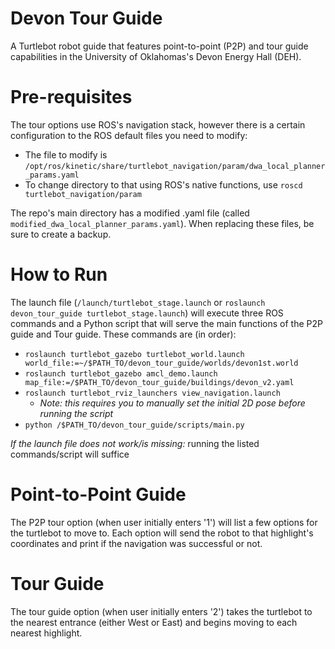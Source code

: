 # Devon Tour Guide
A Turtlebot robot guide that features point-to-point (P2P) and tour guide capabilities in the University of Oklahomas's Devon Energy Hall (DEH).

# Pre-requisites

The tour options use ROS's navigation stack, however there is a certain
configuration to the ROS default files you need to modify:

- The file to modify is
  `/opt/ros/kinetic/share/turtlebot_navigation/param/dwa_local_planner_params.yaml`
- To change directory to that using ROS's native functions, use `roscd
  turtlebot_navigation/param`

The repo's main directory has a modified .yaml file (called
`modified_dwa_local_planner_params.yaml`). When replacing these files, be sure
to create a backup.

# How to Run

The launch file (`/launch/turtlebot_stage.launch` or `roslaunch
devon_tour_guide turtlebot_stage.launch`) will execute three ROS commands and a Python script that will
serve the main functions of the P2P guide and Tour guide. These commands are
(in order):

- `roslaunch turtlebot_gazebo turtlebot_world.launch
  world_file:=~/$PATH_TO/devon_tour_guide/worlds/devon1st.world`
- `roslaunch turtlebot_gazebo amcl_demo.launch
  map_file:=/$PATH_TO/devon_tour_guide/buildings/devon_v2.yaml`
- `roslaunch turtlebot_rviz_launchers view_navigation.launch` 
  - *Note: this requires you to manually set the initial 2D pose before running
    the script*
- `python /$PATH_TO/devon_tour_guide/scripts/main.py`

*If the launch file does not work/is missing:* running the listed commands/script will
suffice 

# Point-to-Point Guide

The P2P tour option (when user initially enters '1') will list a few options
for the turtlebot to move to. Each option will send the robot to that
highlight's coordinates and print if the navigation was successful or not.

# Tour Guide

The tour guide option (when user initially enters '2') takes the turtlebot to the nearest
entrance (either West or East) and begins moving to each nearest highlight. 
